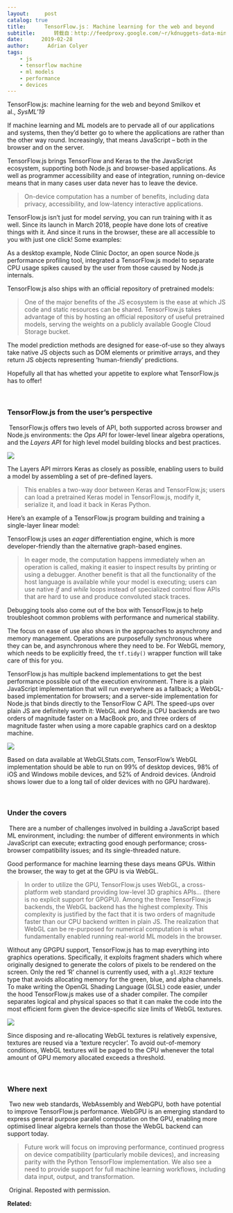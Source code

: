 ```yaml
---
layout:     post
catalog: true
title:      TensorFlow.js： Machine learning for the web and beyond
subtitle:      转载自：http://feedproxy.google.com/~r/kdnuggets-data-mining-analytics/~3/m2cqrajwfVE/tensorflow-js-machine-learning-web-beyond.html
date:      2019-02-28
author:      Adrian Colyer
tags:
    - js
    - tensorflow machine
    - ml models
    - performance
    - devices
---
```


TensorFlow.js: machine learning for the web and beyond Smilkov et al., *SysML’19*

If machine learning and ML models are to pervade all of our applications and systems, then they’d better go to where the applications are rather than the other way round. Increasingly, that means JavaScript – both in the browser and on the server.

TensorFlow.js brings TensorFlow and Keras to the the JavaScript ecosystem, supporting both Node.js and browser-based applications. As well as programmer accessibility and ease of integration, running on-device means that in many cases user data never has to leave the device.

> On-device computation has a number of benefits, including data privacy, accessibility, and low-latency interactive applications.

TensorFlow.js isn’t just for model *serving*, you can run training with it as well. Since its launch in March 2018, people have done lots of creative things with it. And since it runs in the browser, these are all accessible to you with just one click! Some examples:

As a desktop example, Node Clinic Doctor, an open source Node.js performance profiling tool, integrated a TensorFlow.js model to separate CPU usage spikes caused by the user from those caused by Node.js internals.

TensorFlow.js also ships with an official repository of pretrained models:

> One of the major benefits of the JS ecosystem is the ease at which JS code and static resources can be shared. TensorFlow.js takes advantage of this by hosting an official repository of useful pretrained models, serving the weights on a publicly available Google Cloud Storage bucket.

The model prediction methods are designed for ease-of-use so they always take native JS objects such as DOM elements or primitive arrays, and they return JS objects representing ‘human-friendly’ predictions.

Hopefully all that has whetted your appetite to explore what TensorFlow.js has to offer!

 

### TensorFlow.js from the user’s perspective

 TensorFlow.js offers two levels of API, both supported across browser and Node.js environments: the *Ops API* for lower-level linear algebra operations, and the *Layers API* for high level model building blocks and best practices.

![](https://adriancolyer.files.wordpress.com/2019/01/TensorFlow.js-Fig-1.jpeg?w=480)


The Layers API mirrors Keras as closely as possible, enabling users to build a model by assembling a set of pre-defined layers.

> This enables a two-way door between Keras and TensorFlow.js; users can load a pretrained Keras model in TensorFlow.js, modify it, serialize it, and load it back in Keras Python.

Here’s an example of a TensorFlow.js program building and training a single-layer linear model:



TensorFlow.js uses an *eager* differentiation engine, which is more developer-friendly than the alternative graph-based engines.

> In eager mode, the computation happens immediately when an operation is called, making it easier to inspect results by printing or using a debugger. Another benefit is that all the functionality of the host language is available while your model is executing; users can use native *if* and *while* loops instead of specialized control flow APIs that are hard to use and produce convoluted stack traces.

Debugging tools also come out of the box with TensorFlow.js to help troubleshoot common problems with performance and numerical stability.

The focus on ease of use also shows in the approaches to asynchrony and memory management. Operations are purposefully synchronous where they can be, and asynchronous where they need to be. For WebGL memory, which needs to be explicitly freed, the `tf.tidy()` wrapper function will take care of this for you.

TensorFlow.js has multiple backend implementations to get the best performance possible out of the execution environment. There is a plain JavaScript implementation that will run everywhere as a fallback; a WebGL-based implementation for browsers; and a server-side implementation for Node.js that binds directly to the TensorFlow C API. The speed-ups over plain JS are definitely worth it: WebGL and Node.js CPU backends are two orders of magnitude faster on a MacBook pro, and three orders of magnitude faster when using a more capable graphics card on a desktop machine.

![](https://adriancolyer.files.wordpress.com/2019/01/TensorFlow.js-Table-1.jpeg?w=480)


Based on data available at WebGLStats.com, TensorFlow’s WebGL implementation should be able to run on 99% of desktop devices, 98% of iOS and Windows mobile devices, and 52% of Android devices. (Android shows lower due to a long tail of older devices with no GPU hardware).

 

### Under the covers

 There are a number of challenges involved in building a JavaScript based ML environment, including: the number of different environments in which JavaScript can execute; extracting good enough performance; cross-browser compatibility issues; and its single-threaded nature.

Good performance for machine learning these days means GPUs. Within the browser, the way to get at the GPU is via WebGL.

> In order to utilize the GPU, TensorFlow.js uses WebGL, a cross-platform web standard providing low-level 3D graphics APIs… (there is no explicit support for GPGPU). Among the three TensorFlow.js backends, the WebGL backend has the highest complexity. This complexity is justified by the fact that it is two orders of magnitude faster than our CPU backend written in plain JS. The realization that WebGL can be re-purposed for numerical computation is what fundamentally enabled running real-world ML models in the browser.

Without any GPGPU support, TensorFlow.js has to map everything into graphics operations. Specifically, it exploits fragment shaders which where originally designed to generate the colors of pixels to be rendered on the screen. Only the red ‘R’ channel is currently used, with a `gl.R32F` texture type that avoids allocating memory for the green, blue, and alpha channels. To make writing the OpenGL Shading Language (GLSL) code easier, under the hood TensorFlow.js makes use of a shader compiler. The compiler separates logical and physical spaces so that it can make the code into the most efficient form given the device-specific size limits of WebGL textures.

![](https://adriancolyer.files.wordpress.com/2019/01/TensorFlow.js-Fig-4.jpeg?w=480)


Since disposing and re-allocating WebGL textures is relatively expensive, textures are reused via a ‘texture recycler’. To avoid out-of-memory conditions, WebGL textures will be paged to the CPU whenever the total amount of GPU memory allocated exceeds a threshold.

 

### Where next

 Two new web standards, WebAssembly and WebGPU, both have potential to improve TensorFlow.js performance. WebGPU is an emerging standard to express general purpose parallel computation on the GPU, enabling more optimised linear algebra kernels than those the WebGL backend can support today.

> Future work will focus on improving performance, continued progress on device compatibility (particularly mobile devices), and increasing parity with the Python TensorFlow implementation. We also see a need to provide support for full machine learning workflows, including data input, output, and transformation.

 Original. Reposted with permission.

**Related:**



 
